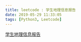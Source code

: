 ```yaml
---
title: leetcode : 学生地理信息报告
date: 2019-05-29 11:33:05
tags: [Python3, Leetcode]
---
```


[学生地理信息报告](https://leetcode-cn.com/problems/students-report-by-geography/)

